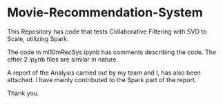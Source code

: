 # Movie-Recommendation-System
This Repository has code that tests Collaborative Filtering with SVD to Scale, utilizing Spark. 

The code in ml10mRecSys.ipynb has comments describing the code. The other 2 ipynb files are similar in nature. 

A report of the Analysis carried out by my team and I, has also been attached. I have mainly contributed to the Spark part of the report.

Thank you.
